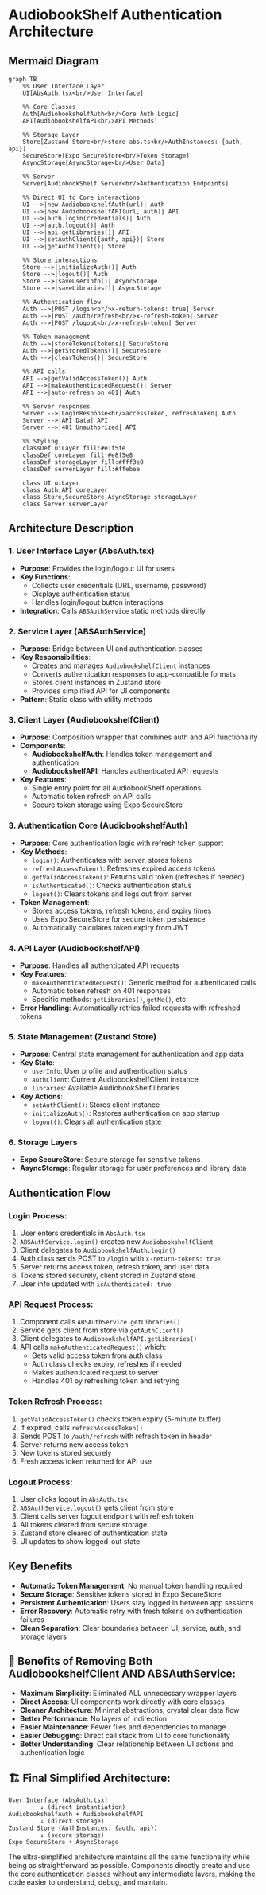 # AudiobookShelf Authentication Architecture

## Mermaid Diagram

```mermaid
graph TB
    %% User Interface Layer
    UI[AbsAuth.tsx<br/>User Interface]

    %% Core Classes
    Auth[AudiobookshelfAuth<br/>Core Auth Logic]
    API[AudiobookshelfAPI<br/>API Methods]

    %% Storage Layer
    Store[Zustand Store<br/>store-abs.ts<br/>AuthInstances: {auth, api}]
    SecureStore[Expo SecureStore<br/>Token Storage]
    AsyncStorage[AsyncStorage<br/>User Data]

    %% Server
    Server[AudiobookShelf Server<br/>Authentication Endpoints]

    %% Direct UI to Core interactions
    UI -->|new AudiobookshelfAuth(url)| Auth
    UI -->|new AudiobookshelfAPI(url, auth)| API
    UI -->|auth.login(credentials)| Auth
    UI -->|auth.logout()| Auth
    UI -->|api.getLibraries()| API
    UI -->|setAuthClient({auth, api})| Store
    UI -->|getAuthClient()| Store

    %% Store interactions
    Store -->|initializeAuth()| Auth
    Store -->|logout()| Auth
    Store -->|saveUserInfo()| AsyncStorage
    Store -->|saveLibraries()| AsyncStorage

    %% Authentication flow
    Auth -->|POST /login<br/>x-return-tokens: true| Server
    Auth -->|POST /auth/refresh<br/>x-refresh-token| Server
    Auth -->|POST /logout<br/>x-refresh-token| Server

    %% Token management
    Auth -->|storeTokens(tokens)| SecureStore
    Auth -->|getStoredTokens()| SecureStore
    Auth -->|clearTokens()| SecureStore

    %% API calls
    API -->|getValidAccessToken()| Auth
    API -->|makeAuthenticatedRequest()| Server
    API -->|auto-refresh on 401| Auth

    %% Server responses
    Server -->|LoginResponse<br/>accessToken, refreshToken| Auth
    Server -->|API Data| API
    Server -->|401 Unauthorized| API

    %% Styling
    classDef uiLayer fill:#e1f5fe
    classDef coreLayer fill:#e8f5e8
    classDef storageLayer fill:#fff3e0
    classDef serverLayer fill:#ffebee

    class UI uiLayer
    class Auth,API coreLayer
    class Store,SecureStore,AsyncStorage storageLayer
    class Server serverLayer
```

## Architecture Description

### 1. **User Interface Layer (AbsAuth.tsx)**

- **Purpose**: Provides the login/logout UI for users
- **Key Functions**:
  - Collects user credentials (URL, username, password)
  - Displays authentication status
  - Handles login/logout button interactions
- **Integration**: Calls `ABSAuthService` static methods directly

### 2. **Service Layer (ABSAuthService)**

- **Purpose**: Bridge between UI and authentication classes
- **Key Responsibilities**:
  - Creates and manages `AudiobookshelfClient` instances
  - Converts authentication responses to app-compatible formats
  - Stores client instances in Zustand store
  - Provides simplified API for UI components
- **Pattern**: Static class with utility methods

### 3. **Client Layer (AudiobookshelfClient)**

- **Purpose**: Composition wrapper that combines auth and API functionality
- **Components**:
  - **AudiobookshelfAuth**: Handles token management and authentication
  - **AudiobookshelfAPI**: Handles authenticated API requests
- **Key Features**:
  - Single entry point for all AudiobookShelf operations
  - Automatic token refresh on API calls
  - Secure token storage using Expo SecureStore

### 3. **Authentication Core (AudiobookshelfAuth)**

- **Purpose**: Core authentication logic with refresh token support
- **Key Methods**:
  - `login()`: Authenticates with server, stores tokens
  - `refreshAccessToken()`: Refreshes expired access tokens
  - `getValidAccessToken()`: Returns valid token (refreshes if needed)
  - `isAuthenticated()`: Checks authentication status
  - `logout()`: Clears tokens and logs out from server
- **Token Management**:
  - Stores access tokens, refresh tokens, and expiry times
  - Uses Expo SecureStore for secure token persistence
  - Automatically calculates token expiry from JWT

### 4. **API Layer (AudiobookshelfAPI)**

- **Purpose**: Handles all authenticated API requests
- **Key Features**:
  - `makeAuthenticatedRequest()`: Generic method for authenticated calls
  - Automatic token refresh on 401 responses
  - Specific methods: `getLibraries()`, `getMe()`, etc.
- **Error Handling**: Automatically retries failed requests with refreshed tokens

### 5. **State Management (Zustand Store)**

- **Purpose**: Central state management for authentication and app data
- **Key State**:
  - `userInfo`: User profile and authentication status
  - `authClient`: Current AudiobookshelfClient instance
  - `libraries`: Available AudiobookShelf libraries
- **Key Actions**:
  - `setAuthClient()`: Stores client instance
  - `initializeAuth()`: Restores authentication on app startup
  - `logout()`: Clears all authentication state

### 6. **Storage Layers**

- **Expo SecureStore**: Secure storage for sensitive tokens
- **AsyncStorage**: Regular storage for user preferences and library data

## Authentication Flow

### Login Process:

1. User enters credentials in `AbsAuth.tsx`
2. `ABSAuthService.login()` creates new `AudiobookshelfClient`
3. Client delegates to `AudiobookshelfAuth.login()`
4. Auth class sends POST to `/login` with `x-return-tokens: true`
5. Server returns access token, refresh token, and user data
6. Tokens stored securely, client stored in Zustand store
7. User info updated with `isAuthenticated: true`

### API Request Process:

1. Component calls `ABSAuthService.getLibraries()`
2. Service gets client from store via `getAuthClient()`
3. Client delegates to `AudiobookshelfAPI.getLibraries()`
4. API calls `makeAuthenticatedRequest()` which:
   - Gets valid access token from auth class
   - Auth class checks expiry, refreshes if needed
   - Makes authenticated request to server
   - Handles 401 by refreshing token and retrying

### Token Refresh Process:

1. `getValidAccessToken()` checks token expiry (5-minute buffer)
2. If expired, calls `refreshAccessToken()`
3. Sends POST to `/auth/refresh` with refresh token in header
4. Server returns new access token
5. New tokens stored securely
6. Fresh access token returned for API use

### Logout Process:

1. User clicks logout in `AbsAuth.tsx`
2. `ABSAuthService.logout()` gets client from store
3. Client calls server logout endpoint with refresh token
4. All tokens cleared from secure storage
5. Zustand store cleared of authentication state
6. UI updates to show logged-out state

## Key Benefits

- **Automatic Token Management**: No manual token handling required
- **Secure Storage**: Sensitive tokens stored in Expo SecureStore
- **Persistent Authentication**: Users stay logged in between app sessions
- **Error Recovery**: Automatic retry with fresh tokens on authentication failures
- **Clean Separation**: Clear boundaries between UI, service, auth, and storage layers

## 🎯 **Benefits of Removing Both AudiobookshelfClient AND ABSAuthService:**

- **Maximum Simplicity**: Eliminated ALL unnecessary wrapper layers
- **Direct Access**: UI components work directly with core classes
- **Cleaner Architecture**: Minimal abstractions, crystal clear data flow
- **Better Performance**: No layers of indirection
- **Easier Maintenance**: Fewer files and dependencies to manage
- **Easier Debugging**: Direct call stack from UI to core functionality
- **Better Understanding**: Clear relationship between UI actions and authentication logic

## 🏗️ **Final Simplified Architecture:**

```
User Interface (AbsAuth.tsx)
         ↓ (direct instantiation)
AudiobookshelfAuth + AudiobookshelfAPI
         ↓ (direct storage)
Zustand Store (AuthInstances: {auth, api})
         ↓ (secure storage)
Expo SecureStore + AsyncStorage
```

The ultra-simplified architecture maintains all the same functionality while being as straightforward as possible. Components directly create and use the core authentication classes without any intermediate layers, making the code easier to understand, debug, and maintain.
